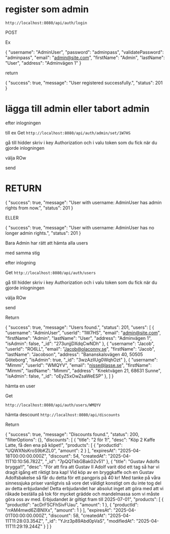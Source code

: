 # register som admin 

`http://localhost:8080/api/auth/login`

POST 

Ex

{
  "username": "AdminUser",
  "password": "adminpass",
  "validatePassword": "adminpass",
  "email": "admin@site.com",
  "firstName": "Admin",
  "lastName": "User",
  "address": "Adminvägen 1"
}

return 

{
  "success": true,
  "message": "User registered successfully.",
  "status": 201
}

# lägga till admin eller tabort admin 

efter inlogningen 

till ex 
Get
`http://localhost:8080/api/auth/admin/set/1W7HS`

gå till hidder skriv i key Authorization och i valu token som du fick när du gjorde inlogningen 

välja ROw

send 

# RETURN 

{
  "success": true,
  "message": "User with username: AdminUser has admin rights from now.",
  "status": 201
}

ELLER 

{
  "success": true,
  "message": "User with username: AdminUser has no longer admin rights.",
  "status": 201
}

Bara Admin har rätt att hämta alla users 

med samma stig 

efter inlogning

Get 
`http://localhost:8080/api/auth/users`

gå till hidder skriv i key Authorization och i valu token som du fick när du gjorde inlogningen 

välja ROw

send 

Return

{
  "success": true,
  "message": "Users found.",
  "status": 201,
  "users": [
    {
      "username": "AdminUser",
      "userId": "1W7HS",
      "email": "admin@site.com",
      "firstName": "Admin",
      "lastName": "User",
      "address": "Adminvägen 1",
      "isAdmin": false,
      "_id": "273unjjDXdqCwNDh"
    },
    {
      "username": "Jacob",
      "userId": "RO6LL",
      "email": "Jacob@olaconny.se",
      "firstName": "Jacob",
      "lastName": "Jacobson",
      "address": "Bananskalsvägen 40, 50505 Göteborg",
      "isAdmin": true,
      "_id": "3wzAzlIUg0WqhOzt"
    },
    {
      "username": "Mimmi",
      "userId": "WMQYV",
      "email": "nisse@lasse.se",
      "firstName": "Mimmi",
      "lastName": "Mimmi",
      "address": "Knektvägen 21, 68631 Sunne",
      "isAdmin": false,
      "_id": "oEyZ5xOwZsaWeESP"
    },
  ]
}

hämta en user 

Get 

`http://localhost:8080/api/auth/users/WMQYV`


hämta descount
`http://localhost:8080/api/discounts`


Return 

{
  "success": true,
  "message": "Discounts found.",
  "status": 200,
  "filterOptions": {},
  "discounts": [
    {
      "title": "2 för 1!",
      "desc": "Köp 2 Kaffe Latte, få den ena på köpet!",
      "products": [
        {
          "productId": "UQWXNsKroS9bKZL0",
          "amount": 2
        }
      ],
      "expiresAt": "2025-04-18T00:00:00.000Z",
      "discount": 54,
      "createdAt": "2025-04-11T10:10:56.782Z",
      "_id": "7pQQTkbGBak02v51"
    },
    {
      "title": "Gustav Adolfs brygga!!",
      "desc": "För att fira att Gustav II Adolf varit död ett tag så har vi dragit igång ett riktigt bra kap! Vid köp av en bryggkaffe och en Gustav Adolfsbakelse så får du detta för ett pangpris på 40 kr! Med tanke på våra sinnessjuka priser vanligtvis så vore det väldigt konstigt om du inte tog del av detta erbjudande! Detta erbjudandet har absolut inget att göra med att vi råkade beställa på tok för mycket grädde och mandelmassa som vi måste göra oss av med. Erbjudandet är giltigt fram till 2025-07-01",
      "products": [
        {
          "productId": "acDrF5CFhSivFUau",
          "amount": 1
        },
        {
          "productId": "rrAM4mwd6ZiBNlXx",
          "amount": 1
        }
      ],
      "expiresAt": "2025-04-01T00:00:00.000Z",
      "discount": 58,
      "createdAt": "2025-04-11T11:28:03.354Z",
      "_id": "YJrz3p89Abd0pVaS",
      "modifiedAt": "2025-04-11T11:29:19.244Z"
    }
  ]
}